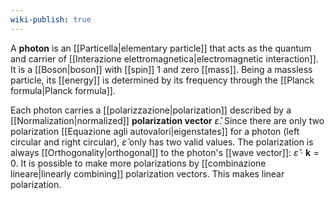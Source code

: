 ```yaml
---
wiki-publish: true
---
```

A **photon** is an [[Particella|elementary particle]] that acts as the quantum and carrier of [[Interazione elettromagnetica|electromagnetic interaction]]. It is a [[Boson|boson]] with [[spin]] 1 and zero [[mass]]. Being a massless particle, its [[energy]] is determined by its frequency through the [[Planck formula|Planck formula]].

 Each photon carries a [[polarizzazione|polarization]] described by a [[Normalization|normalized]] **polarization vector** $\hat{\varepsilon}$. Since there are only two polarization [[Equazione agli autovalori|eigenstates]] for a photon (left circular and right circular), $\hat{\varepsilon}$ only has two valid values. The polarization is always [[Orthogonality|orthogonal]] to the photon's [[wave vector]]: $\hat{\varepsilon}\cdot \mathbf{k}=0$. It is possible to make more polarizations by [[combinazione lineare|linearly combining]] polarization vectors. This makes linear polarization.